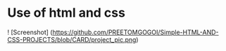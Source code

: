 # Use of html and css

! [Screenshot] (https://github.com/PREETOMGOGOI/Simple-HTML-AND-CSS-PROJECTS/blob/CARD/project_pic.png)
